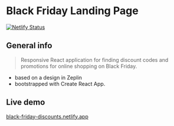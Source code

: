 # Black Friday Landing Page

[![Netlify Status](https://api.netlify.com/api/v1/badges/cadd87ae-0e34-4218-be61-dc191a8108f1/deploy-status)](https://app.netlify.com/sites/oddam-w-dobre-rece/deploys)

## General info

> Responsive React application for finding discount codes and promotions for online shopping on Black Friday.

- based on a design in Zeplin
- bootstrapped with Create React App.

## Live demo

[black-friday-discounts.netlify.app](https://black-friday-discounts.netlify.app/)
